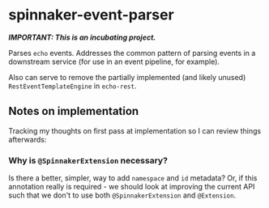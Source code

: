 # spinnaker-event-parser

_**IMPORTANT: This is an incubating project.**_

Parses `echo` events.  Addresses the common pattern of parsing events in a downstream service 
(for use in an event pipeline, for example).

Also can serve to remove the partially implemented (and likely unused) `RestEventTemplateEngine` 
in `echo-rest`.

## Notes on implementation

Tracking my thoughts on first pass at implementation so I can review things afterwards:

### Why is `@SpinnakerExtension` necessary?  

Is there a better, simpler, way to add `namespace` and `id` metadata?  Or, if this annotation 
really is required - we should look at improving the current API such that we don't to use both
`@SpinnakerExtension` and `@Extension`.

